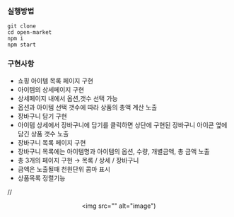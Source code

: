 ### 실행방법

```
git clone
cd open-market
npm i
npm start
```

### 구현사항

- 쇼핑 아이템 목록 페이지 구현
- 아이템의 상세페이지 구현
- 상세페이지 내에서 옵션,갯수 선택 가능
- 옵션과 아이템 선택 갯수에 따라 상품의 총액 계산 노출
- 장바구니 담기 구현
- 아이템 상세에서 장바구니에 담기를 클릭하면 상단에 구현된 장바구니 아이콘 옆에 담긴 상품 갯수 노출
- 장바구니 목록 페이지 구현
- 장바구니 목록에는 아이템명과 아이템의 옵션, 수량, 개별금액, 총 금액 노출
- 총 3개의 페이지 구현 → 목록 / 상세 / 장바구니
- 금액은 노출될때 천원단위 콤마 표시
- 상품목록 정렬기능

// <div align="center">
  <img src="" alt="image")
</div>
